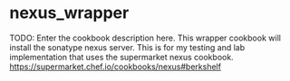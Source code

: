 # nexus_wrapper

TODO: Enter the cookbook description here.
This wrapper cookbook will install the sonatype nexus server. This is for my testing and lab implementation that uses the supermarket nexus cookbook.  https://supermarket.chef.io/cookbooks/nexus#berkshelf 

